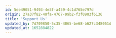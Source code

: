```yaml
---
id: 5ee49051-9493-4e3f-a459-4c1d765e797d
origin: 27a37f82-40fa-4767-99b2-f3f0903f6136
title: 'Support Us'
updated_by: 7d709850-5c35-4065-be68-b627c348051d
updated_at: 1652884822
---
```

